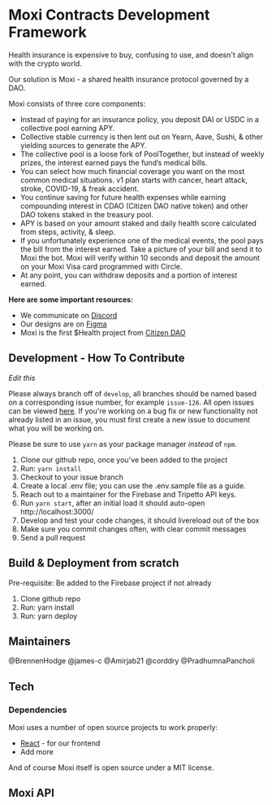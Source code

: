 # Moxi Contracts Development Framework

Health insurance is expensive to buy, confusing to use, and doesn't align with the crypto world.

Our solution is Moxi - a shared health insurance protocol governed by a DAO.

Moxi consists of three core components:

- Instead of paying for an insurance policy, you deposit DAI or USDC in a collective pool earning APY. 
- Collective stable currency is then lent out on Yearn, Aave, Sushi, & other yielding sources to generate the APY.
- The collective pool is a loose fork of PoolTogether, but instead of weekly prizes, the interest earned pays the fund’s medical bills.
- You can select how much financial coverage you want on the most common medical situations. v1 plan starts with cancer, heart attack, stroke, COVID-19, & freak accident.
- You continue saving for future health expenses while earning compounding interest in CDAO (Citizen DAO native token) and other DAO tokens staked in the treasury pool. 
- APY is based on your amount staked and daily health score calculated from steps, activity, & sleep.
- If you unfortunately experience one of the medical events, the pool pays the bill from the interest earned. Take a picture of your bill and send it to Moxi the bot. Moxi will verify within 10 seconds and deposit the amount on your Moxi Visa card programmed with Circle. 
- At any point, you can withdraw deposits and a portion of interest earned.


**Here are some important resources:**

- We communicate on [Discord](https://discord.gg/SVKqEmrnM4)
- Our designs are on [Figma](https://www.figma.com/file/XC2i0AE6c3SN96w5eHLihW/Moxi-Dashboard-Designs)
- Moxi is the first $Health project from [Citizen DAO](https://citizendao.com)  


Development - How To Contribute
---

*Edit this*

Please always branch off of `develop`, all branches should be named based on
a corresponding issue number, for example `issue-126`. All open issues can be
viewed [here](https://github.com/CitizenHealth/COVIDx/issues). If you're working
on a bug fix or new functionality not already listed in an issue, you must first
create a new issue to document what you will be working on.

Please be sure to use `yarn` as your package manager *instead* of `npm`.

1. Clone our github repo, once you've been added to the project
2. Run: `yarn install`
3. Checkout to your issue branch
4. Create a local .env file; you can use the .env.sample file as a guide.
5. Reach out to a maintainer for the Firebase and Tripetto API keys.
6. Run `yarn start`, after an initial load it should auto-open http://localhost:3000/
7. Develop and test your code changes, it should livereload out of the box
8. Make sure you commit changes often, with clear commit messages
9. Send a pull request

## Build & Deployment from scratch
Pre-requisite: Be added to the Firebase project if not already

1. Clone github repo
2. Run: yarn install
3. Run: yarn deploy

## Maintainers

@BrennenHodge
@james-c
@Amirjab21
@corddry
@PradhumnaPancholi

## Tech


### Dependencies
Moxi uses a number of open source projects to work properly:

* [React](https://reactjs.org/) - for our frontend
* Add more

And of course Moxi itself is open source under a MIT license.

## Moxi API




